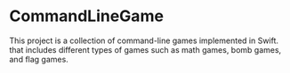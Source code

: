 # CommandLineGame
This project is a collection of command-line games implemented in Swift. that includes different types of games such as math games, bomb games, and flag games. 
